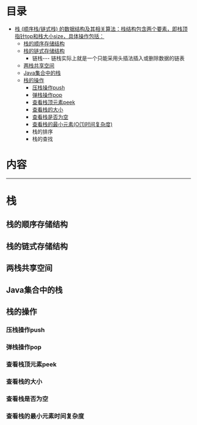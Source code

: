 
# 目录

* [栈 (顺序栈/链式栈) 的数据结构及其相关算法：栈结构包含两个要素，即栈顶指针top和栈大小size，具体操作包括：](#栈)
  * [栈的顺序存储结构](#栈的顺序存储结构)
  * [栈的链式存储结构](#栈的链式存储结构)
    * 链栈--- 链栈实际上就是一个只能采用头插法插入或删除数据的链表
  * [两栈共享空间](#两栈共享空间)
  * [Java集合中的栈](#Java集合中的栈)
  * [栈的操作](#栈的操作)
    - [压栈操作push](#压栈操作push)
    - [弹栈操作pop](#弹栈操作pop)
    - [查看栈顶元素peek](#查看栈顶元素peek)
    - [查看栈的大小](#查看栈的大小)  
    - [查看栈是否为空](#查看栈是否为空)
    - [查看栈的最小元素(O(1)时间复杂度)](#查看栈的最小元素时间复杂度)
    - 栈的排序
    - 栈的查找


# 内容
-----

# 栈
## 栈的顺序存储结构
## 栈的链式存储结构
## 两栈共享空间
## Java集合中的栈
## 栈的操作
### 压栈操作push
### 弹栈操作pop
### 查看栈顶元素peek
### 查看栈的大小
### 查看栈是否为空
### 查看栈的最小元素时间复杂度



